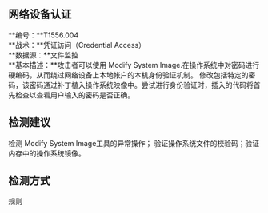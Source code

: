 ## 网络设备认证  
**编号：**T1556.004  
**战术：**凭证访问（Credential Access）  
**数据源：**文件监控  
**基本描述：**攻击者可以使用 Modify System Image.在操作系统中对密码进行硬编码，从而绕过网络设备上本地帐户的本机身份验证机制。
修改包括特定的密码，该密码通过补丁植入操作系统映像中。尝试进行身份验证时，插入的代码将首先检查以查看用户输入的密码是否正确。  
## 检测建议  
检测 Modify System Image工具的异常操作；
验证操作系统文件的校验码；验证内存中的操作系统镜像。  
## 检测方式  
规则